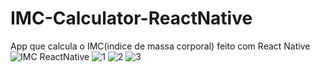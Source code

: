 # IMC-Calculator-ReactNative
 App que calcula o IMC(indice de massa corporal) feito com React Native
![IMC ReactNative](https://user-images.githubusercontent.com/105875989/201987639-437856c5-a5d1-4cb0-bc69-c758aba761ea.gif)
![1](https://user-images.githubusercontent.com/105875989/201987690-f8047ed3-9db4-4c67-bf82-c16868623083.png)
![2](https://user-images.githubusercontent.com/105875989/201987698-c05065ec-ec14-4073-b59c-3c604da70d31.png)
![3](https://user-images.githubusercontent.com/105875989/201987703-6ca37064-7c74-41cb-bc25-ffbd2483327b.png)
